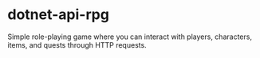 # dotnet-api-rpg
Simple role-playing game where you can interact with players, characters, items, and quests through HTTP requests. 

